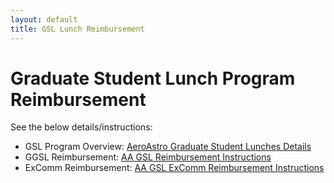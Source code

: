 ```yaml
---
layout: default
title: GSL Lunch Reimbursement
---
```


# Graduate Student Lunch Program Reimbursement

See the below details/instructions:
* GSL Program Overview: [AeroAstro Graduate Student Lunches Details](https://docs.google.com/document/d/1OysEf3jjRDrceyTbMZzaa-VYEpx1ki2NoRGZ0kuDNJU/edit)
* GGSL Reimbursement: [AA GSL Reimbursement Instructions](https://docs.google.com/document/d/1kqINySy9pX4buxEr-sBASCgW4IA1fhp0FA4_lqgYh1M/edit)
* ExComm Reimbursement: [AA GSL ExComm Reimbursement Instructions](https://docs.google.com/document/d/1bqmp8sL6Kq7CyDBM4gCsyAaZG7IO_QJYLLb3gJtp3vc/edit)
